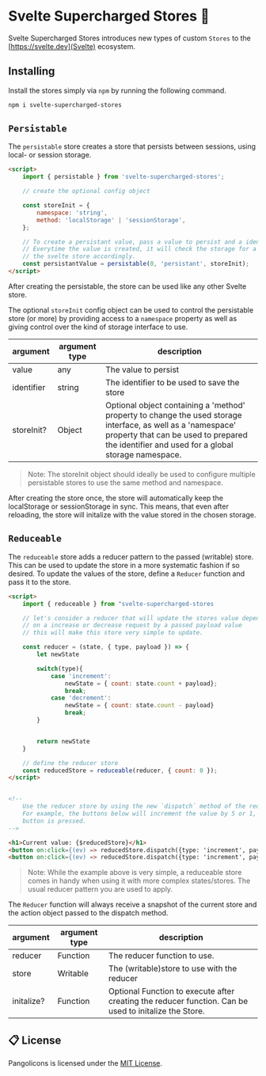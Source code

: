 <!-- @format -->

# Svelte Supercharged Stores 🚀

Svelte Supercharged Stores introduces new types of custom `Stores` to the [https://svelte.dev](Svelte) ecosystem.

## Installing

Install the stores simply via `npm` by running the following command.

```bash
npm i svelte-supercharged-stores
```

## `Persistable`

The `persistable` store creates a store that persists between sessions, using local- or session storage.

```html
<script>
	import { persistable } from 'svelte-supercharged-stores';

	// create the optional config object

	const storeInit = {
		namespace: 'string',
		method: 'localStorage' | 'sessionStorage',
	};

	// To create a persistant value, pass a value to persist and a identifier string.
	// Everytime the value is created, it will check the storage for a value and set
	// the svelte store accordingly.
	const persistantValue = persistable(0, 'persistant', storeInit);
</script>
```

After creating the persistable, the store can be used like any other Svelte store.

The optional `storeInit` config object can be used to control the persistable store (or more) by providing access to a `namespace` property as well as giving control over the kind of storage interface to use.

| argument   | argument type | description                                                                                                                                                                                                 |
| ---------- | ------------- | ----------------------------------------------------------------------------------------------------------------------------------------------------------------------------------------------------------- |
| value      | any           | The value to persist                                                                                                                                                                                        |
| identifier | string        | The identifier to be used to save the store                                                                                                                                                                 |
| storeInit? | Object        | Optional object containing a 'method' property to change the used storage interface, as well as a 'namespace' property that can be used to prepared the identifier and used for a global storage namespace. |

> Note: The storeInit object should ideally be used to configure multiple persistable stores to use the same method and namespace.

After creating the store once, the store will automatically keep the localStorage or sessionStorage in sync. This means, that even after reloading, the store will initalize with the value stored in the chosen storage.

## `Reduceable`

The `reduceable` store adds a reducer pattern to the passed (writable) store. This can be used to update the store in a more systematic fashion if so desired. To update the values of the store, define a `Reducer` function and pass it to the store.

```html
<script>
	import { reduceable } from "svelte-supercharged-stores

	// let's consider a reducer that will update the stores value depending
	// on a increase or decrease request by a passed payload value
	// this will make this store very simple to update.

	const reducer = (state, { type, payload }) => {
		let newState

		switch(type){
			case 'increment':
				newState = { count: state.count + payload};
				break;
			case 'decrement':
				newState = { count: state.count - payload}
				break;
		}


		return newState
	}

	// define the reducer store
	const reducedStore = reduceable(reducer, { count: 0 });
</script>


<!--
	Use the reducer store by using the new `dispatch` method of the reduceable store
	For example, the buttons below will increment the value by 5 or 1, depending on which
	button is pressed.
-->

<h1>Current value: {$reducedStore}</h1>
<button on:click={(ev) => reducedStore.dispatch({type: 'increment', payload: 1})}>Increase by 1</button>
<button on:click={(ev) => reducedStore.dispatch({type: 'increment', payload: 5})}>Increase by 5</button>
```

> Note: While the example above is very simple, a reduceable store comes in handy when using it with more complex states/stores. The usual reducer pattern you are used to apply.

The `Reducer` function will always receive a snapshot of the current store and the action object passed to the dispatch method.

| argument   | argument type | description                                                                                           |
| ---------- | ------------- | ----------------------------------------------------------------------------------------------------- |
| reducer    | Function      | The reducer function to use.                                                                          |
| store      | Writable      | The (writable)store to use with the reducer                                                           |
| initalize? | Function      | Optional Function to execute after creating the reducer function. Can be used to initalize the Store. |

## 📋 License

Pangolicons is licensed under the [MIT License](https://opensource.org/licenses/MIT).
